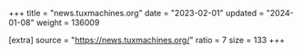 +++
title = "news.tuxmachines.org"
date = "2023-02-01"
updated = "2024-01-08"
weight = 136009

[extra]
source = "https://news.tuxmachines.org/"
ratio = 7
size = 133
+++
